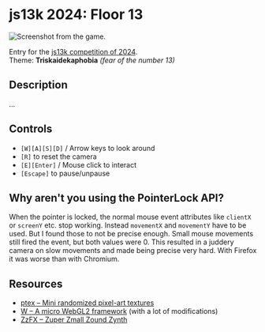# js13k 2024: Floor 13

![Screenshot from the game.](thumb_400x250.png?raw=true)

Entry for the [js13k competition of 2024](https://2024.js13kgames.com/).  
Theme: **Triskaidekaphobia** *(fear of the number 13)*


## Description

...


## Controls

* `[W][A][S][D]` / Arrow keys to look around
* `[R]` to reset the camera
* `[E][Enter]` / Mouse click to interact
* `[Escape]` to pause/unpause


## Why aren't you using the PointerLock API?

When the pointer is locked, the normal mouse event attributes like `clientX` or `screenY` etc. stop working. Instead `movementX` and `movementY` have to be used. But I found those to not be precise enough. Small mouse movements still fired the event, but both values were 0. This resulted in a juddery camera on slow movements and made being precise very hard. With Firefox it was worse than with Chromium.


## Resources

* [ptex – Mini randomized pixel-art textures](https://xem.github.io/pxtex/)
* [W – A micro WebGL2 framework](https://xem.github.io/W/) (with a lot of modifications)
* [ZzFX – Zuper Zmall Zound Zynth](https://github.com/KilledByAPixel/ZzFX)
